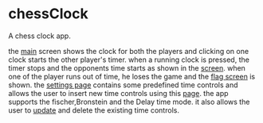 # chessClock
A chess clock app.

the [main](https://github.com/MansoorCM/chessClock/blob/master/main.jpg) screen shows the clock for both the players and clicking 
on one clock starts the other player's timer.
when a running clock is pressed, the timer stops and the opponents time starts as shown in the [screen](https://github.com/MansoorCM/chessClock/blob/master/play.jpg). 
when one of the player runs out of time, he loses the game and the [flag screen](https://github.com/MansoorCM/chessClock/blob/master/flag.jpg) 
is shown.
the [settings page](https://github.com/MansoorCM/chessClock/blob/master/timecontrol.jpg) contains some predefined time controls and allows the user
to insert new time controls using this [page](https://github.com/MansoorCM/chessClock/blob/master/newtimecontrol.jpg).
the app supports the fischer,Bronstein and the Delay time mode.
it also allows the user to 
[update](https://github.com/MansoorCM/chessClock/blob/master/updatetime.jpg) and delete the existing time controls.

